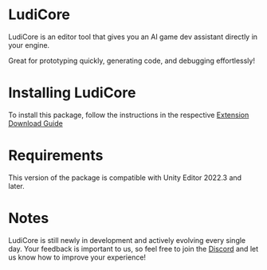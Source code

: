 # LudiCore

LudiCore is an editor tool that gives you an AI game dev assistant directly in your engine.

Great for prototyping quickly, generating code, and debugging effortlessly!

# Installing LudiCore

To install this package, follow the instructions in the respective [Extension Download Guide](https://app.LudiCore.ai/plugins)

# Requirements

This version of the package is compatible with Unity Editor 2022.3 and later.

# Notes

LudiCore is still newly in development and actively evolving every single day. Your feedback is important to us, so feel free to join the [Discord](https://discord.com/invite/g3yccvZF7t) and let us know how to improve your experience!
